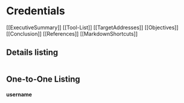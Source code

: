 # Credentials 
[[ExecutiveSummary]]
[[Tool-List]]
[[TargetAddresses]]
[[Objectives]]
[[Conclusion]]
[[References]]
[[MarkdownShortcuts]]

## Details listing
```txt


```

## One-to-One Listing
#### username 
```{toggle}

```